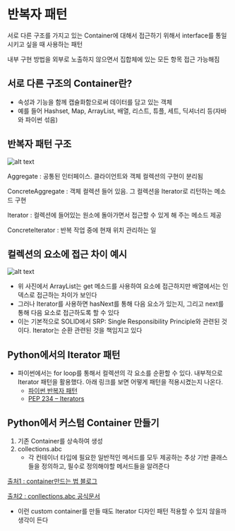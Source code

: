 # 반복자 패턴

서로 다른 구조를 가지고 있는 Container에 대해서 접근하기 위해서 interface를 통일시키고 싶을 때 사용하는 패턴

내부 구현 방법을 외부로 노출하지 않으면서 집합체에 있는 모든 항목 접근 가능해짐

## 서로 다른 구조의 Container란?

- 속성과 기능을 함께 캡슐화함으로써 데이터를 담고 있는 객체
- 예를 들어 Hashset, Map, ArrayList, 배열, 리스트, 튜플, 세트, 딕셔너리 등(자바와 파이썬 섞음)

## 반복자 패턴 구조

![alt text](https://github.com/zzolab/Computer_Science_Study/blob/%EB%94%94%EC%9E%90%EC%9D%B8%ED%8C%A8%ED%84%B4_%EC%9D%B4%ED%84%B0%EB%A0%88%EC%9D%B4%ED%84%B0_%EB%85%B8%EC%B6%9C%EB%AA%A8%EB%93%88_%ED%8C%A8%ED%84%B4/%EB%94%94%EC%9E%90%EC%9D%B8%ED%8C%A8%ED%84%B4/Iterator%20Pattern%20Structure.png?raw=true)

Aggregate : 공통된 인터페이스. 클라이언트와 객체 컬렉션의 구현이 분리됨

ConcreteAggregate : 객체 컬렉션 들어 있음. 그 컬렉션을 Iterator로 리턴하는 메소드 구현

Iterator : 컬렉션에 들어있는 원소에 돌아가면서 접근할 수 있게 해 주는 메소드 제공

ConcreteIterator : 반복 작업 중에 현재 위치 관리하는 일

## 컬렉션의 요소에 접근 차이 예시

![alt text](https://github.com/zzolab/Computer_Science_Study/blob/%EB%94%94%EC%9E%90%EC%9D%B8%ED%8C%A8%ED%84%B4_%EC%9D%B4%ED%84%B0%EB%A0%88%EC%9D%B4%ED%84%B0_%EB%85%B8%EC%B6%9C%EB%AA%A8%EB%93%88_%ED%8C%A8%ED%84%B4/%EB%94%94%EC%9E%90%EC%9D%B8%ED%8C%A8%ED%84%B4/ArrayList%EC%99%80%EB%B0%B0%EC%97%B4.jpeg?raw=true)

- 위 사진에서 ArrayList는 get 메소드를 사용하여 요소에 접근하지만 배열에서는 인덱스로 접근하는 차이가 보인다
- 그러나 Iterator를 사용하면 hasNext를 통해 다음 요소가 있는지, 그리고 next를 통해 다음 요소로 접근하도록 할 수 있다
- 이는 기본적으로 SOLID에서 SRP: Single Responsibility Principle와 관련된 것이다. Iterator는 순환 관련된 것을 책임지고 있다

## Python에서의 Iterator 패턴

- 파이썬에서는 for loop를 통해서 컬렉션의 각 요소를 순환할 수 있다. 내부적으로 Iterator 패턴을 활용했다. 아래 링크를 보면 어떻게 패턴을 적용시켰는지 나온다.
  - [파이썬 반복자 패턴](https://python-patterns.guide/gang-of-four/iterator/)
  - [PEP 234 – Iterators](https://peps.python.org/pep-0234/)

## Python에서 커스텀 Container 만들기

1. 기존 Container를 상속하여 생성
2. collections.abc
   - 각 컨테이너 타입에 필요한 일반적인 메서드를 모두 제공하는 추상 기반 클래스들을 정의하고, 필수로 정의해야할 메서드들을 알려준다

[출처1 : container만드는 법 블로그](https://hidekuma.github.io/pythonic/pythonic-create-custom-container/)

[출처2 : conllections.abc 공식문서](https://docs.python.org/3/library/collections.abc.html)

- 이런 custom container를 만들 때도 Iterator 디자인 패턴 적용할 수 있지 않을까 생각이 든다
